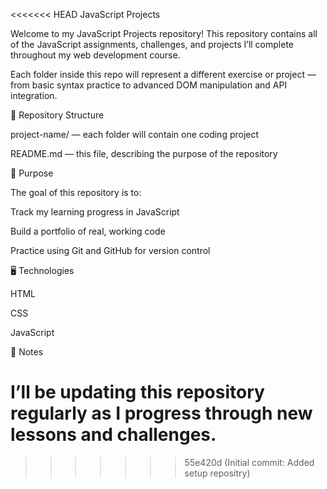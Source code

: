<<<<<<< HEAD
JavaScript Projects

Welcome to my JavaScript Projects repository!
This repository contains all of the JavaScript assignments, challenges, and projects I’ll complete throughout my web development course.

Each folder inside this repo will represent a different exercise or project — from basic syntax practice to advanced DOM manipulation and API integration.

📁 Repository Structure

project-name/ — each folder will contain one coding project

README.md — this file, describing the purpose of the repository

🧠 Purpose

The goal of this repository is to:

Track my learning progress in JavaScript

Build a portfolio of real, working code

Practice using Git and GitHub for version control

🖥️ Technologies

HTML

CSS

JavaScript

🚀 Notes

I’ll be updating this repository regularly as I progress through new lessons and challenges.
=======

>>>>>>> 55e420d (Initial commit: Added setup repositry)
